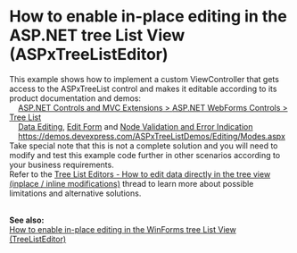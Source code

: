 # How to enable in-place editing in the ASP.NET tree List View (ASPxTreeListEditor)


<p>This example shows how to implement a custom ViewController that gets access to the ASPxTreeList control and makes it editable according to its product documentation and demos:<br>    <a href="https://documentation.devexpress.com/AspNet/CustomDocument7873.aspx">ASP.NET Controls and MVC Extensions</a><a href="https://demos.devexpress.com/ASPxTreeListDemos/Editing/Modes.aspx"> > </a><a href="https://documentation.devexpress.com/AspNet/CustomDocument7879.aspx">ASP.NET WebForms Controls </a><a href="https://demos.devexpress.com/ASPxTreeListDemos/Editing/Modes.aspx">> </a><a href="https://documentation.devexpress.com/AspNet/CustomDocument7928.aspx">Tree List</a><a href="https://demos.devexpress.com/ASPxTreeListDemos/Editing/Modes.aspx"> <br></a>    <a href="https://documentation.devexpress.com/AspNet/CustomDocument4635.aspx">Data Editing</a>, <a href="https://documentation.devexpress.com/AspNet/CustomDocument4637.aspx">Edit Form</a> and <a href="https://documentation.devexpress.com/AspNet/CustomDocument4638.aspx">Node Validation and Error Indication</a> <a href="https://demos.devexpress.com/ASPxTreeListDemos/Editing/Modes.aspx"><br></a>    <a href="https://demos.devexpress.com/ASPxTreeListDemos/Editing/Modes.aspx">https://demos.devexpress.com/ASPxTreeListDemos/Editing/Modes.aspx</a>  <br>Take special note that this is not a complete solution and you will need to modify and test this example code further in other scenarios according to your business requirements. <br>Refer to the <a href="https://www.devexpress.com/Support/Center/p/S30514">Tree List Editors - How to edit data directly in the tree view (inplace / inline modifications)</a> thread to learn more about possible limitations and alternative solutions.</p>
<p><strong><br>See also:<br> </strong><a href="https://www.devexpress.com/Support/Center/p/E443">How to enable in-place editing in the WinForms tree List View (TreeListEditor)</a></p>

<br/>


